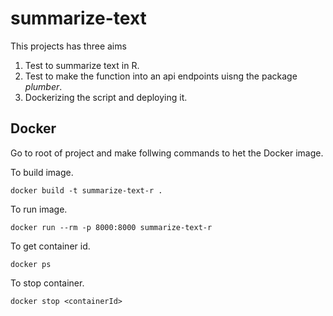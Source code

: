 # summarize-text

This projects has three aims
1) Test to summarize text in R.
2) Test to make the function into an api endpoints uisng the package *plumber*.
3) Dockerizing the script and deploying it.


## Docker

Go to root of project and make follwing commands to het the Docker image.

To build image.

```
docker build -t summarize-text-r .
```

To run image.

```
docker run --rm -p 8000:8000 summarize-text-r
```

To get container id.

```
docker ps
```
To stop container.

```
docker stop <containerId>
```
